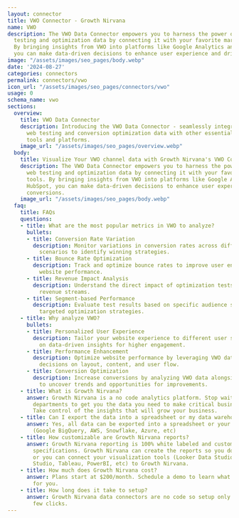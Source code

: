 ```yaml
---
layout: connector
title: VWO Connector - Growth Nirvana
name: VWO
description: The VWO Data Connector empowers you to harness the power of your web
  testing and optimization data by connecting it with your favorite marketing tools.
  By bringing insights from VWO into platforms like Google Analytics and HubSpot,
  you can make data-driven decisions to enhance user experience and drive conversions.
image: "/assets/images/seo_pages/body.webp"
date: '2024-08-27'
categories: connectors
permalink: connectors/vwo
icon_url: "/assets/images/seo_pages/connectors/vwo"
usage: 0
schema_name: vwo
sections:
  overview:
    title: VWO Data Connector
    description: Introducing the VWO Data Connector - seamlessly integrate your VWO
      web testing and conversion optimization data with other essential marketing
      tools and platforms.
    image_url: "/assets/images/seo_pages/overview.webp"
  body:
    title: Visualize Your VWO channel data with Growth Nirvana's VWO Connector
    description: The VWO Data Connector empowers you to harness the power of your
      web testing and optimization data by connecting it with your favorite marketing
      tools. By bringing insights from VWO into platforms like Google Analytics and
      HubSpot, you can make data-driven decisions to enhance user experience and drive
      conversions.
    image_url: "/assets/images/seo_pages/body.webp"
  faq:
    title: FAQs
    questions:
    - title: What are the most popular metrics in VWO to analyze?
      bullets:
      - title: Conversion Rate Variation
        description: Monitor variations in conversion rates across different test
          scenarios to identify winning strategies.
      - title: Bounce Rate Optimization
        description: Track and optimize bounce rates to improve user engagement and
          website performance.
      - title: Revenue Impact Analysis
        description: Understand the direct impact of optimization tests on your online
          revenue streams.
      - title: Segment-based Performance
        description: Evaluate test results based on specific audience segments for
          targeted optimization strategies.
    - title: Why analyze VWO?
      bullets:
      - title: Personalized User Experience
        description: Tailor your website experience to different user segments based
          on data-driven insights for higher engagement.
      - title: Performance Enhancement
        description: Optimize website performance by leveraging VWO data to make informed
          decisions on layout, content, and user flow.
      - title: Conversion Optimization
        description: Increase conversions by analyzing VWO data alongside other metrics
          to uncover trends and opportunities for improvements.
    - title: What is Growth Nirvana?
      answer: Growth Nirvana is a no code analytics platform. Stop waiting for other
        departments to get you the data you need to make critical business decisions.
        Take control of the insights that will grow your business.
    - title: Can I export the data into a spreadsheet or my data warehouse?
      answer: Yes, all data can be exported into a spreadsheet or your data warehouse
        (Google BigQuery, AWS, Snowflake, Azure, etc)
    - title: How customizable are Growth Nirvana reports?
      answer: Growth Nirvana reporting is 100% white labeled and customized to your
        specifications. Growth Nirvana can create the reports so you don’t have to
        or you can connect your visualization tools (Looker Data Studio/Google Data
        Studio, Tableau, PowerBI, etc) to Growth Nirvana.
    - title: How much does Growth Nirvana cost?
      answer: Plans start at $200/month. Schedule a demo to learn what plan is best
        for you.
    - title: How long does it take to setup?
      answer: Growth Nirvana data connectors are no code so setup only requires a
        few clicks.
---
```

